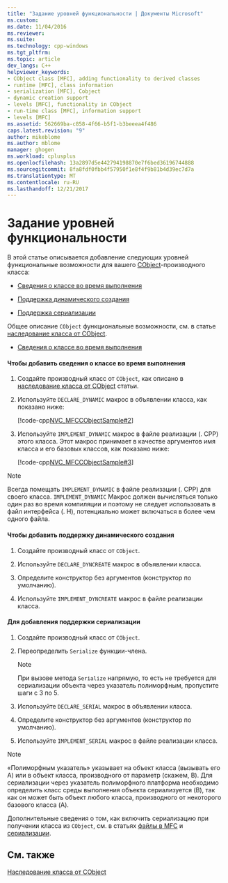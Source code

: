 ```yaml
---
title: "Задание уровней функциональности | Документы Microsoft"
ms.custom: 
ms.date: 11/04/2016
ms.reviewer: 
ms.suite: 
ms.technology: cpp-windows
ms.tgt_pltfrm: 
ms.topic: article
dev_langs: C++
helpviewer_keywords:
- CObject class [MFC], adding functionality to derived classes
- runtime [MFC], class information
- serialization [MFC], Cobject
- dynamic creation support
- levels [MFC], functionality in CObject
- run-time class [MFC], information support
- levels [MFC]
ms.assetid: 562669ba-c858-4f66-b5f1-b3beeea4f486
caps.latest.revision: "9"
author: mikeblome
ms.author: mblome
manager: ghogen
ms.workload: cplusplus
ms.openlocfilehash: 13a2897d5e442794198870e7f6bed36196744888
ms.sourcegitcommit: 8fa8fdf0fbb4f57950f1e8f4f9b81b4d39ec7d7a
ms.translationtype: MT
ms.contentlocale: ru-RU
ms.lasthandoff: 12/21/2017
---
```

# <a name="specifying-levels-of-functionality"></a>Задание уровней функциональности
В этой статье описывается добавление следующих уровней функциональные возможности для вашего [CObject](../mfc/reference/cobject-class.md)-производного класса:  
  
-   [Сведения о классе во время выполнения](#_core_to_add_run.2d.time_class_information)  
  
-   [Поддержка динамического создания](#_core_to_add_dynamic_creation_support)  
  
-   [Поддержка сериализации](#_core_to_add_serialization_support)  
  
 Общее описание `CObject` функциональные возможности, см. в статье [наследование класса от CObject](../mfc/deriving-a-class-from-cobject.md).  
  
-   [Сведения о классе во время выполнения](#_core_to_add_run.2d.time_class_information)  
#### <a name="_core_to_add_run.2d.time_class_information"></a>Чтобы добавить сведения о классе во время выполнения  
  
1.  Создайте производный класс от `CObject`, как описано в [наследование класса от CObject](../mfc/deriving-a-class-from-cobject.md) статьи.  
  
2.  Используйте `DECLARE_DYNAMIC` макрос в объявлении класса, как показано ниже:  
  
     [!code-cpp[NVC_MFCCObjectSample#2](../mfc/codesnippet/cpp/specifying-levels-of-functionality_1.h)]  
  
3.  Используйте `IMPLEMENT_DYNAMIC` макрос в файле реализации (. CPP) этого класса. Этот макрос принимает в качестве аргументов имя класса и его базовых классов, как показано ниже:  
  
     [!code-cpp[NVC_MFCCObjectSample#3](../mfc/codesnippet/cpp/specifying-levels-of-functionality_2.cpp)]  
  
> [!NOTE]
>  Всегда помещать `IMPLEMENT_DYNAMIC` в файле реализации (. CPP) для своего класса. `IMPLEMENT_DYNAMIC` Макрос должен вычисляться только один раз во время компиляции и поэтому не следует использовать в файл интерфейса (. H), потенциально может включаться в более чем одного файла.  
  
#### <a name="_core_to_add_dynamic_creation_support"></a>Чтобы добавить поддержку динамического создания  
  
1.  Создайте производный класс от `CObject`.  
  
2.  Используйте `DECLARE_DYNCREATE` макрос в объявлении класса.  
  
3.  Определите конструктор без аргументов (конструктор по умолчанию).  
  
4.  Используйте `IMPLEMENT_DYNCREATE` макрос в файле реализации класса.  
  
#### <a name="_core_to_add_serialization_support"></a>Для добавления поддержки сериализации  
  
1.  Создайте производный класс от `CObject`.  
  
2.  Переопределить `Serialize` функции-члена.  
  
    > [!NOTE]
    >  При вызове метода `Serialize` напрямую, то есть не требуется для сериализации объекта через указатель полиморфным, пропустите шаги с 3 по 5.  
  
3.  Используйте `DECLARE_SERIAL` макрос в объявлении класса.  
  
4.  Определите конструктор без аргументов (конструктор по умолчанию).  
  
5.  Используйте `IMPLEMENT_SERIAL` макрос в файле реализации класса.  
  
> [!NOTE]
>  «Полиморфным указатель» указывает на объект класса (вызывать его A) или в объект класса, производного от параметр (скажем, B). Для сериализации через указатель полиморфного платформа необходимо определить класс среды выполнения объекта сериализуется (B), так как он может быть объект любого класса, производного от некоторого базового класса (A).  
  
 Дополнительные сведения о том, как включить сериализацию при получении класса из `CObject`, см. в статьях [файлы в MFC](../mfc/files-in-mfc.md) и [сериализации](../mfc/serialization-in-mfc.md).  
  
## <a name="see-also"></a>См. также  
 [Наследование класса от CObject](../mfc/deriving-a-class-from-cobject.md)
